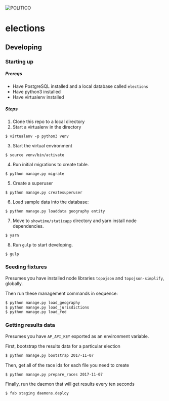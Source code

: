 ![POLITICO](https://rawgithub.com/The-Politico/src/master/images/logo/badge.png)

# elections


## Developing

### Starting up

##### Prereqs
 - Have PostgreSQL installed and a local database called `elections`
 - Have python3 installed
 - Have virtualenv installed

##### Steps

1. Clone this repo to a local directory
2. Start a virtualenv in the directory

  ```
  $ virtualenv -p python3 venv
  ```

3. Start the virtual environment

  ```
  $ source venv/bin/activate
  ```

4. Run initial migrations to create table.

  ```
  $ python manage.py migrate
  ```

5. Create a superuser

  ```
  $ python manage.py createsuperuser
  ```

6. Load sample data into the database:

  ```
  $ python manage.py loaddata geography entity
  ```

7. Move to `showtime/staticapp` directory and yarn install node dependencies.

  ```
  $ yarn
  ```

8. Run `gulp` to start developing.

  ```
  $ gulp
  ```

### Seeding fixtures

Presumes you have installed node libraries `topojson` and `topojson-simplify`, globally.

Then run these management commands in sequence:

```bash
$ python manage.py load_geography
$ python manage.py load_jurisdictions
$ python manage.py load_fed
```

### Getting results data

Presumes you have `AP_API_KEY` exported as an environment variable.

First, bootstrap the results data for a particular election

```bash
$ python manage.py bootstrap 2017-11-07
```

Then, get all of the race ids for each file you need to create

```bash
$ python manage.py prepare_races 2017-11-07
```

Finally, run the daemon that will get results every ten seconds

```bash
$ fab staging daemons.deploy
```
